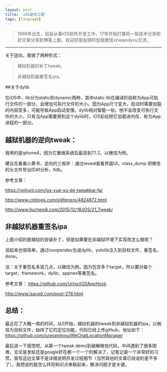 ```yaml
---
layout: post
title: 'iOS逆向工程'
tags: [language]
---
```

> 1988年出生，目前从事iOS软件开发工作，17年开始打算将一些技术分享和好文章分享到博客上面，欢迎好朋友随时加我微信xzwjandyou交流。

---

关于逆向，我做了两种形式：
>越狱机器的补丁tweak。
>
>非越狱机器重签名ipa。
>

##关于dylib

在iOS中，lib分为static和dynamic两种，其中static lib在编译阶段称为App可执行文件的一部分，会增加可执行文件的大小。因为App尺寸变大，启动时需要加载的内容变多，可能导致App启动变慢。dylib相对智能一些。他不会改变可执行文件的大小，只有当App需要用到这个dylib时，iOS彩绘把它加载进内存，称为App进程的一部分。


## 越狱机器的逆向tweak：

我用的是iphone4，因为它重做系统后最高到7.1.2。以微信为例。

建议先看看小黄书，逆向的三板斧：通过reveal查看界面UI，class_dump 把微信的头文件导出IDAf分析，lldb。

参考文章：

https://yohunl.com/ios-yue-yu-de-tweakkai-fa/

http://www.cnblogs.com/xilifeng/p/4824872.html

http://www.liuchendi.com/2015/12/18/iOS/21_Tweak/


## 非越狱机器重签名ipa

上面介绍的是越狱的安装补丁，但是如果要在非越狱环境下实现改怎么做呢？

说起来也很简单，通过iosopendev生成dylib，yololib注入到目标文件，重签名，done。

注：关于重签名多说几点，以微信为例，因为包含多个target，所以要对每个target，framework，dylib，appnex等重签名。

参考文章：
https://github.com/Urinx/iOSAppHook

http://www.isaced.com/post-278.html

## 总结：
最近花了大概一周的时间，从0开始，越狱机器的tweak到非越狱机器的ipa，以微信为目标文件，劫持了它的定位功能，代码已经上传github，地址如下：
https://github.com/xzwjandyou/WeChatLocationManager

最后说一下感悟吧，从第一个tweak demo到破解微信代码，中间遇到了很多困难，无论是发帖还是google好在都一个一个的解决了，记笔记是一个非常好的习惯，我写这边文章不是详细说明开发过程细节（当然其他的文章已经说的差不多了），我想说的是怎么样将知识点串联起来，解决问题才是关键。
